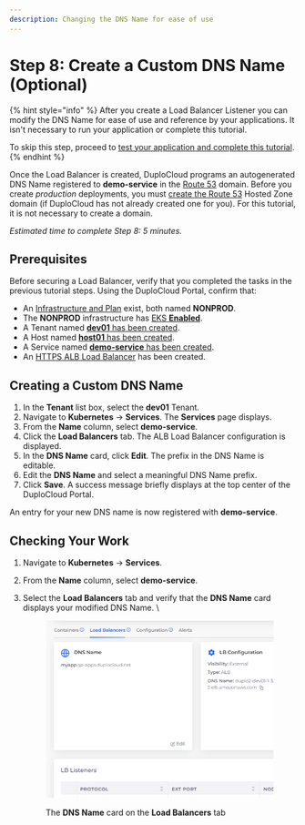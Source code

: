 ```yaml
---
description: Changing the DNS Name for ease of use
---
```


# Step 8: Create a Custom DNS Name (Optional)

{% hint style="info" %}
After you create a Load Balancer Listener you can modify the DNS Name for ease of use and reference by your applications. It isn't necessary to run your application or complete this tutorial.

To skip this step, proceed to [test your application and complete this tutorial](step-9-test-the-application.md).
{% endhint %}

Once the Load Balancer is created, DuploCloud programs an autogenerated DNS Name registered to **demo-service** in the [Route 53](../../prerequisites/route-53-hosted-zone.md) domain. Before you create _production_ deployments, you must [create the Route 53](../../prerequisites/route-53-hosted-zone.md) Hosted Zone domain (if DuploCloud has not already created one for you). For this tutorial, it is not necessary to create a domain. &#x20;

_Estimated time to complete Step 8: 5 minutes._

## Prerequisites

Before securing a Load Balancer, verify that you completed the tasks in the previous tutorial steps.   Using the DuploCloud Portal, confirm that:

* An [Infrastructure and Plan](../step-1-infrastructure.md) exist, both named **NONPROD**.
* The **NONPROD** infrastructure has [EKS **Enabled**](../step-1-infrastructure.md#check-your-work).&#x20;
* A Tenant named [**dev01** has been created](../step-2-tenant.md).
* A Host named [**host01** has been created](step-3-create-host.md).
* A Service named [**demo-service** has been created](step-5-create-app-via-k8s.md).
* An [HTTPS ALB Load Balancer](../quick-start-duplocloud-docker-services/step-6-create-loadbalancer.md) has been created.&#x20;

## Creating a Custom DNS Name

1. In the **Tenant** list box, select the **dev01** Tenant.
2. Navigate to **Kubernetes** -> **Services**. The **Services** page displays.
3. From the **Name** column, select **demo-service**.
4. Click the **Load Balancers** tab. The ALB Load Balancer configuration is displayed.
5. In the **DNS Name** card, click **Edit**. The prefix in the DNS Name is editable.
6. Edit the **DNS Name** and select a meaningful DNS Name prefix.
7. Click **Save**. A success message briefly displays at the top center of the DuploCloud Portal.

An entry for your new DNS name is now registered with **demo-service**.

## Checking Your Work

1. Navigate to **Kubernetes** -> **Services**.
2. From the **Name** column, select **demo-service**.
3.  Select the **Load Balancers** tab and verify that the **DNS Name** card displays your modified DNS Name.    \


    <div align="left"><figure><img src="../../../.gitbook/assets/Screenshot (141).png" alt="" width="451"><figcaption><p>The <strong>DNS Name</strong> card on the <strong>Load Balancers</strong> tab</p></figcaption></figure></div>

&#x20;                         &#x20;
